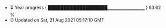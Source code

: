 - ⏳ Year progress { ███████████████████▁▁▁▁▁▁▁▁▁▁▁ } 63.62 %
- ⏰ Updated on Sat, 21 Aug 2021 05:17:10 GMT

